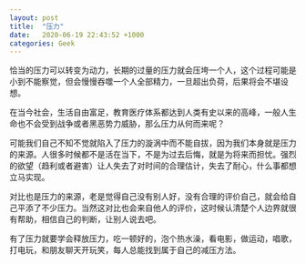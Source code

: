 ```yaml
---
layout: post
title:  "压力"
date:   2020-06-19 22:43:52 +1000
categories: Geek 
---
```

恰当的压力可以转变为动力，长期的过量的压力就会压垮一个人，这个过程可能是小到不能察觉，但会慢慢吞噬一个人全部精力，一旦超出负荷，后果将会不堪设想。

在当今社会，生活自由富足，教育医疗体系都达到人类有史以来的高峰，一般人生命也不会受到战争或者黑恶势力威胁，那么压力从何而来呢？

可能我们自己不知不觉就陷入了压力的漩涡中而不能自拔，因为我们本身就是压力的来源。人很多时候都不是活在当下，不是为过去后悔，就是为将来而担忧。强烈的欲望（趋利或者避害）让人失去了对时间的合理估计，失去了耐心，什么事都想立马实现。

对比也是压力的来源，老是觉得自己没有别人好，没有合理的评价自己，就会给自己平添了不少压力。当然这对比也会来自他人的评价，这时候认清楚个人边界就很有帮助，相信自己的判断，让别人说去吧。

有了压力就要学会释放压力，吃一顿好的，泡个热水澡，看电影，做运动，唱歌，打电玩，和朋友聊天开玩笑，每人总能找到属于自己的减压方法。